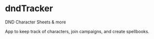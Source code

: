 # dndTracker
DND Character Sheets &amp; more

App to keep track of characters, join campaigns, and create spellbooks.
